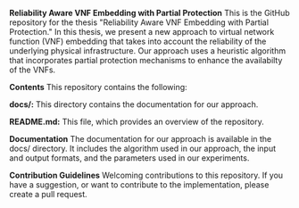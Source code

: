 **Reliability Aware VNF Embedding with Partial Protection**
This is the GitHub repository for the thesis "Reliability Aware VNF Embedding with Partial Protection." In this thesis, we present a new approach to virtual network function (VNF) embedding that takes into account the reliability of the underlying physical infrastructure. Our approach uses a heuristic algorithm that incorporates partial protection mechanisms to enhance the availabilty of the VNFs.

**Contents**
This repository contains the following:

**docs/:** This directory contains the documentation for our approach.

**README.md:** This file, which provides an overview of the repository.

**Documentation**
The documentation for our approach is available in the docs/ directory. It includes the algorithm used in our approach, the input and output formats, and the parameters used in our experiments.

**Contribution Guidelines**
Welcoming contributions to this repository. If you have a suggestion, or want to contribute to the implementation, please create a pull request.
